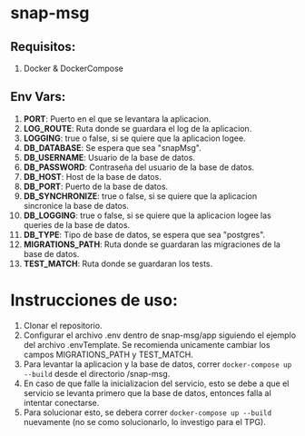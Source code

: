 # snap-msg

## Requisitos:

1. Docker & DockerCompose

## Env Vars:

1. **PORT**: Puerto en el que se levantara la aplicacion.
2. **LOG_ROUTE**: Ruta donde se guardara el log de la aplicacion.
3. **LOGGING**: true o false, si se quiere que la aplicacion logee.
4. **DB_DATABASE**: Se espera que sea "snapMsg".
5. **DB_USERNAME**: Usuario de la base de datos.
6. **DB_PASSWORD**: Contraseña del usuario de la base de datos.
7. **DB_HOST**: Host de la base de datos.
8. **DB_PORT**: Puerto de la base de datos.
9. **DB_SYNCHRONIZE**: true o false, si se quiere que la aplicacion sincronice la base de datos.
10. **DB_LOGGING**: true o false, si se quiere que la aplicacion logee las queries de la base de datos.
11. **DB_TYPE**: Tipo de base de datos, se espera que sea "postgres".
12. **MIGRATIONS_PATH**: Ruta donde se guardaran las migraciones de la base de datos.
13. **TEST_MATCH**: Ruta donde se guardaran los tests.

# Instrucciones de uso:

1. Clonar el repositorio.
2. Configurar el archivo .env dentro de snap-msg/app siguiendo el ejemplo del archivo .envTemplate. Se recomienda unicamente cambiar los campos MIGRATIONS_PATH y TEST_MATCH.
3. Para levantar la aplicacion y la base de datos, correr `docker-compose up --build` desde el directorio /snap-msg.
4. En caso de que falle la inicializacion del servicio, esto se debe a que el servicio se levanta primero que la base de datos, entonces falla al intentar conectarse.
5. Para solucionar esto, se debera correr `docker-compose up --build` nuevamente (no se como solucionarlo, lo investigo para el TPG).